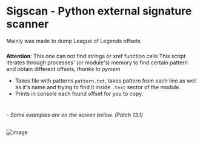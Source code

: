 # Sigscan - Python external signature scanner
Mainly was made to dump League of Legends offsets
###
**Attention**: This one can not find strings or xref function calls
This script iterates through processes' (or module's) memory to find certain pattern and obtain different offsets, *thanks to pymem*

* Takes file with patterns `pattern.txt`, takes pattern from each line as well as it's name and trying to find it inside `.text` sector of the module.
* Prints in console each found offset for you to copy.
#
*- Some examples are on the screen below. (Patch 13.1)*
##
![image](https://user-images.githubusercontent.com/66436418/213015913-a61b1039-3a93-4339-92c4-71633d683256.png)
